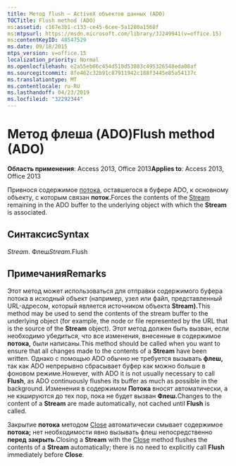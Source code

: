 ```yaml
---
title: Метод flush — ActiveX объектов данных (ADO)
TOCTitle: Flush method (ADO)
ms:assetid: c167e3b1-c133-ce45-6cee-5a1280a1568f
ms:mtpsurl: https://msdn.microsoft.com/library/JJ249941(v=office.15)
ms:contentKeyID: 48547529
ms.date: 09/18/2015
mtps_version: v=office.15
localization_priority: Normal
ms.openlocfilehash: e2a55eb66c454d510d53083c495326548eda08af
ms.sourcegitcommit: 8fe462c32b91c87911942c188f3445e85a54137c
ms.translationtype: MT
ms.contentlocale: ru-RU
ms.lasthandoff: 04/23/2019
ms.locfileid: "32292344"
---
```

# <a name="flush-method-ado"></a><span data-ttu-id="99ec0-102">Метод флеша (ADO)</span><span class="sxs-lookup"><span data-stu-id="99ec0-102">Flush method (ADO)</span></span>


<span data-ttu-id="99ec0-103">**Область применения**: Access 2013, Office 2013</span><span class="sxs-lookup"><span data-stu-id="99ec0-103">**Applies to**: Access 2013, Office 2013</span></span>

<span data-ttu-id="99ec0-104">Привнося содержимое [потока,](stream-object-ado.md) оставшегося в буфере ADO, к основному объекту, с которым связан **поток.**</span><span class="sxs-lookup"><span data-stu-id="99ec0-104">Forces the contents of the [Stream](stream-object-ado.md) remaining in the ADO buffer to the underlying object with which the **Stream** is associated.</span></span>

## <a name="syntax"></a><span data-ttu-id="99ec0-105">Синтаксис</span><span class="sxs-lookup"><span data-stu-id="99ec0-105">Syntax</span></span>

<span data-ttu-id="99ec0-106">*Stream*. Флеш</span><span class="sxs-lookup"><span data-stu-id="99ec0-106">*Stream*.Flush</span></span>

## <a name="remarks"></a><span data-ttu-id="99ec0-107">Примечания</span><span class="sxs-lookup"><span data-stu-id="99ec0-107">Remarks</span></span>

<span data-ttu-id="99ec0-108">Этот метод может использоваться для отправки содержимого буфера потока в исходный объект (например, узел или файл, представленный URL-адресом, который является источником объекта **Stream).**</span><span class="sxs-lookup"><span data-stu-id="99ec0-108">This method may be used to send the contents of the stream buffer to the underlying object (for example, the node or file represented by the URL that is the source of the **Stream** object).</span></span> <span data-ttu-id="99ec0-109">Этот метод должен быть вызван, если необходимо убедиться, что все изменения, внесенные в содержимое **потока,** были написаны.</span><span class="sxs-lookup"><span data-stu-id="99ec0-109">This method should be called when you want to ensure that all changes made to the contents of a **Stream** have been written.</span></span> <span data-ttu-id="99ec0-110">Однако с помощью ADO обычно не требуется вызывать **флеш,** так как ADO непрерывно сбрасывает буфер как можно больше в фоновом режиме.</span><span class="sxs-lookup"><span data-stu-id="99ec0-110">However, with ADO it is not usually necessary to call **Flush**, as ADO continuously flushes its buffer as much as possible in the background.</span></span> <span data-ttu-id="99ec0-111">Изменения в содержимом **Потока** вносят автоматически, а не кэшируются до тех пор, пока не будет вызван **Флеш.**</span><span class="sxs-lookup"><span data-stu-id="99ec0-111">Changes to the content of a **Stream** are made automatically, not cached until **Flush** is called.</span></span>

<span data-ttu-id="99ec0-112">Закрытие **потока** методом [Close](close-method-ado.md) автоматически смывает содержимое **потока;** нет необходимости явно вызывать флеш непосредственно **перед** **закрыть**.</span><span class="sxs-lookup"><span data-stu-id="99ec0-112">Closing a **Stream** with the [Close](close-method-ado.md) method flushes the contents of a **Stream** automatically; there is no need to explicitly call **Flush** immediately before **Close**.</span></span>

